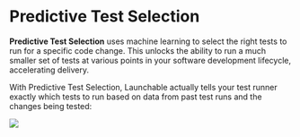 # Predictive Test Selection

**Predictive Test Selection** uses machine learning to select the right tests to run for a specific code change. This unlocks the ability to run a much smaller set of tests at various points in your software development lifecycle, accelerating delivery.

With Predictive Test Selection, Launchable actually tells your test runner exactly which tests to run based on data from past test runs and the changes being tested:

![](<../../../.gitbook/assets/subsetting-diagram (2) (1).png>)
